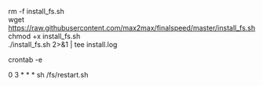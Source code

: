 rm -f install_fs.sh<br />
wget https://raw.githubusercontent.com/max2max/finalspeed/master/install_fs.sh<br />
chmod +x install_fs.sh<br />
./install_fs.sh 2>&1 | tee install.log

crontab -e

0 3 * * * sh /fs/restart.sh
